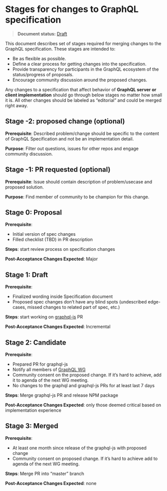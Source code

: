 # Stages for changes to GraphQL specification

> **Document status:** [Draft](https://github.com/facebook/graphql/pull/342)

This document describes set of stages required for merging changes to the
GraphQL specification. These stages are intended to:
+ Be as flexible as possible.
+ Define a clear process for getting changes into the specification.
+ Provide transparency for participants in the GraphQL ecosystem of the
status/progress of proposals.
+ Encourage community discussion around the proposed changes.

Any changes to a specification that affect behavior of **GraphQL server or
client implementation** should go through below stages no matter how small
it is. All other changes should be labeled as “editorial” and could be merged
right away.

## Stage -2: proposed change (optional)
**Prerequisite**: Described problem/change should be specific to the content of
GraphQL Specification and not be an implementation detail.

**Purpose**: Filter out questions, issues for other repos and engage community
discussion.

## Stage -1: PR requested (optional)
**Prerequisite**: Issue should contain description of problem/usecase and
proposed solution.

**Purpose**: Find member of community to be champion for this change.

## Stage 0: Proposal
**Prerequisite**:
+ Initial version of spec changes
+ Filled checklist (TBD) in PR description

**Steps**: start review process on specification changes

**Post-Acceptance Changes Expected**: Major

## Stage 1: Draft
**Prerequisite**:
+ Finalized wording inside Specification document
+ Proposed spec changes don’t have any blind spots (undescribed edge-cases,
missed changes to related part of spec, etc.)

**Steps**: start working on [graphql-js](https://github.com/graphql/graphql-js)
PR

**Post-Acceptance Changes Expected**: Incremental

## Stage 2: Candidate
**Prerequisite**:
+ Prepared PR for graphql-js
+ Notify all members of [GraphQL WG](https://github.com/graphql/graphql-wg)
+ Community consent on the proposed change. If it’s hard to achieve, add it to
agenda of the next WG meeting.
+ No changes to the graphql and graphql-js PRs for at least last 7 days

**Steps**: Merge graphql-js PR and release NPM package

**Post-Acceptance Changes Expected**: only those deemed critical based on
implementation experience

## Stage 3: Merged
**Prerequisite**:
+ At least one month since release of the graphql-js with proposed change
+ Community consent on proposed change. If it’s hard to achieve add to agenda of
the next WG meeting.

**Steps**: Merge PR into “master” branch

**Post-Acceptance Changes Expected**: none
